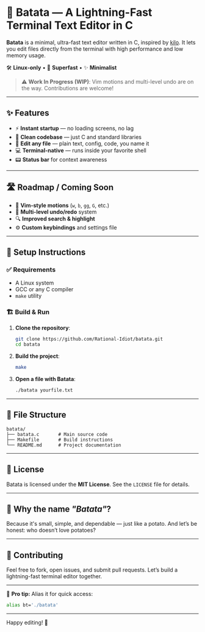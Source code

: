 # 🥔 Batata — A Lightning-Fast Terminal Text Editor in C

**Batata** is a minimal, ultra-fast text editor written in C, inspired by [kilo](https://github.com/antirez/kilo). It lets you edit files directly from the terminal with high performance and low memory usage.

🛠️ **Linux-only** • 🚀 **Superfast** • ✨ **Minimalist**

> ⚠️ **Work In Progress (WIP)**: Vim motions and multi-level undo are on the way. Contributions are welcome!

---

## ✨ Features

* ⚡ **Instant startup** — no loading screens, no lag
* 🧼 **Clean codebase** — just C and standard libraries
* 📝 **Edit any file** — plain text, config, code, you name it
* 💻 **Terminal-native** — runs inside your favorite shell
* 📟 **Status bar** for context awareness

---

## 🛣️ Roadmap / Coming Soon

* 🧭 **Vim-style motions** (`w`, `b`, `gg`, `G`, etc.)
* 🔁 **Multi-level undo/redo** system
* 🔍 **Improved search & highlight**
* ⚙️ **Custom keybindings** and settings file

---

## 🧰 Setup Instructions

### ✅ Requirements

* A Linux system
* GCC or any C compiler
* `make` utility

### 🏗️ Build & Run

1. **Clone the repository**:

   ```bash
   git clone https://github.com/Rational-Idiot/batata.git
   cd batata
   ```

2. **Build the project**:

   ```bash
   make
   ```

3. **Open a file with Batata**:

   ```bash
   ./batata yourfile.txt
   ```

---

## 📁 File Structure

```text
batata/
├── batata.c       # Main source code
├── Makefile       # Build instructions
└── README.md      # Project documentation
```

---

## 📄 License

Batata is licensed under the **MIT License**. See the `LICENSE` file for details.

---

## 🤔 Why the name *"Batata"*?

Because it's small, simple, and dependable — just like a potato. And let’s be honest: who doesn’t love potatoes?

---

## 💬 Contributing

Feel free to fork, open issues, and submit pull requests. Let’s build a lightning-fast terminal editor together.

---

🧠 **Pro tip:** Alias it for quick access:

```bash
alias bt='./batata'
```

---

Happy editing! 🚀
